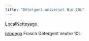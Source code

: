 ```yaml
---
title: "Détergent universel Bio 10L"
---
```


[LocalNettoyage](notes/zones/LocalNettoyage.md)

[prodega](notes/utilisateurs/fournisseurs/prodega.md) Frosch Détergent neutre 10L 